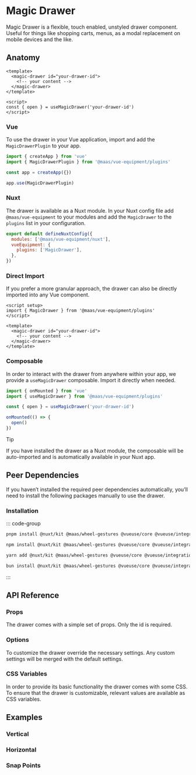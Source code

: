 # Magic Drawer

Magic Drawer is a flexible, touch enabled, unstyled drawer component. Useful for things like shopping carts, menus, as a modal replacement on mobile devices and the like.

<ComponentPreview src="./demo/DefaultDemo.vue" />

<!--@include: @/apps/docs/src/content/snippets/overview.md-->

## Anatomy

```vue
<template>
  <magic-drawer id="your-drawer-id">
    <!-- your content -->
  </magic-drawer>
</template>

<script>
const { open } = useMagicDrawer('your-drawer-id')
</script>
```

<!--@include: @/apps/docs/src/content/snippets/installation.md-->

### Vue

To use the drawer in your Vue application, import and add the `MagicDrawerPlugin` to your app.

```js
import { createApp } from 'vue'
import { MagicDrawerPlugin } from '@maas/vue-equipment/plugins'

const app = createApp({})

app.use(MagicDrawerPlugin)
```

### Nuxt

The drawer is available as a Nuxt module. In your Nuxt config file add `@maas/vue-equipment` to your modules and add the `MagicDrawer` to the `plugins` list in your configuration.

```js
export default defineNuxtConfig({
  modules: ['@maas/vue-equipment/nuxt'],
  vueEquipment: {
    plugins: ['MagicDrawer'],
  },
})
```

### Direct Import

If you prefer a more granular approach, the drawer can also be directly imported into any Vue component.

```vue
<script setup>
import { MagicDrawer } from '@maas/vue-equipment/plugins'
</script>

<template>
  <magic-drawer id="your-drawer-id">
    <!-- your content -->
  </magic-drawer>
</template>
```

### Composable

In order to interact with the drawer from anywhere within your app, we provide a `useMagicDrawer` composable. Import it directly when needed.

```js
import { onMounted } from 'vue'
import { useMagicDrawer } from '@maas/vue-equipment/plugins'

const { open } = useMagicDrawer('your-drawer-id')

onMounted(() => {
  open()
})
```

> [!TIP]
> If you have installed the drawer as a Nuxt module, the composable will be auto-imported and is automatically available in your Nuxt app.

## Peer Dependencies

If you haven’t installed the required peer dependencies automatically, you’ll need to install the following packages manually to use the drawer.

<ProseTable
  :columns="[
    { label: 'Package'},
  ]"
  :rows="[
    {
      items: [
        {
          label: '[@nuxt/kit](https://www.npmjs.com/package/@nuxt/kit)',
          code: ['label']
        }
      ]
    },
    {
      items: [
        {
          label: '[@maas/wheel-gestures](https://www.npmjs.com/package/@maas/wheel-gestures)',
          code: ['label']
        }
      ]
    },
    {
      items: [
        {
          label: '[@vueuse/core](https://www.npmjs.com/package/@vueuse/core)',
          code: ['label']
        }
      ]
    },
    {
      items: [
        {
          label: '[@vueuse/integrations](https://www.npmjs.com/package/@vueuse/integrations)',
          code: ['label']
        }
      ]
    },
    {
      items: [
        {
          label: '[defu](https://www.npmjs.com/package/defu)',
          code: ['label']
        }
      ]
    },
    {
      items: [
        {
          label: '[focus-trap](https://www.npmjs.com/package/focus-trap)',
          code: ['label']
        }
      ]
    }
  ]"
/>

### Installation

::: code-group

```sh [pnpm]
pnpm install @nuxt/kit @maas/wheel-gestures @vueuse/core @vueuse/integrations defu focus-trap
```

```sh [npm]
npm install @nuxt/kit @maas/wheel-gestures @vueuse/core @vueuse/integrations defu focus-trap
```

```sh [yarn]
yarn add @nuxt/kit @maas/wheel-gestures @vueuse/core @vueuse/integrations defu focus-trap
```

```sh [bun]
bun install @nuxt/kit @maas/wheel-gestures @vueuse/core @vueuse/integrations defu focus-trap
```

:::

## API Reference

### Props

The drawer comes with a simple set of props. Only the id is required.

<ProseTable
  :columns="[
    { label: 'Prop' },
    { label: 'Type' },
    { label: 'Required' }
  ]"
  :rows="[
    {
      items: [
        {
          label: 'id',
          description: 'Providing an id is required. Can either be a string or a ref.',
          code: ['label']
        },
        {
          label: 'MaybeRef\<string\>',
          code: ['label'],
          escape: true
        },
        {
          label: 'true',
          code: ['label']
        }
      ]
    },
    {
      items: [
        {
          label: 'options',
          description: 'Refer to the options table below for details.',
          code: ['label']
        },
        {
          label: 'MagicDrawerOptions',
          code: ['label']
        },
        {
          label: 'false',
          code: ['label']
        }
      ]
    },
    {
      items: [
        {
          label: 'component',
          description: 'Optionally pass a Vue component instance. Renders in place of the drawer\’s slot.',
          code: ['label']
        },
        {
          label: 'Component',
          code: ['label']
        },
        {
          label: 'false',
          code: ['label']
        }
      ]
    }
  ]"
/>

### Options

To customize the drawer override the necessary settings. Any custom settings will be merged with the default settings.

<ProseTable
  :columns="[
    { label: 'Option' },
    { label: 'Type' },
    { label: 'Default' }
  ]"
  :rows="[
    {
      items: [
        {
          label: 'position',
          description: 'Set the drawer\’s position relative to the viewport.',
          code: ['label']
        },
        {
          label: 'string',
          description: '\'top\' | \'right\' | \'bottom\' | \'left\'',
          code: ['label']
        },
        {
          label: '\'bottom\'',
          code: ['label']
        }
      ]
    },
    {
      items: [
        {
          label: 'backdrop',
          description: 'Show or hide a backdrop element. Only visible when the drawer is open.',
          code: ['label']
        },
        {
          label: 'boolean',
          code: ['label']
        },
        {
          label: 'true',
          code: ['label']
        }
      ]
    },
    {
      items: [
        {
          label: 'tag',
          description: 'Specify the drawer\’s HTML element.',
          code: ['label']
        },
        {
          label: 'string',
          description: '\'dialog\' | \'div\'',
          code: ['label']
        },
        {
          label: '\'dialog\'',
          code: ['label']
        }
      ]
    },
    {
      items: [
        {
          label: 'focusTrap',
          description: 'Pass focus-trap options or disable completely. A complete list of options can be found [here](https://www.npmjs.com/package/focus-trap#createoptions). Make sure to disable this, if you do not have a focusable element in your drawer.',
          code: ['label']
        },
        {
          label: 'boolean | FocusTrapOptions',
          code: ['label']
        },
        {
          label: 'object',
          code: ['label']
        }
      ]
    },
    {
      items: [
        {
          label: 'scrollLock',
          description: 'Lock body scroll when the drawer is open.',
          code: ['label']
        },
        {
          label: 'boolean | object',
          code: ['label']
        },
        {
          label: 'object',
          code: ['label']
        }
      ]
    },
    {
      items: [
        {
          label: 'scrollLock.padding',
          description: 'Locking the body scroll hides any permanently visible scrollbar. Adding a padding to fixed elements prevents them from shifting in this case.',
          code: ['label']
        },
        {
          label: 'boolean',
          code: ['label']
        },
        {
          label: 'true',
          code: ['label']
        }
      ]
    },
    {
      items: [
        {
          label: 'snapPoints',
          description: 'Add snap points. Points can either be a decimal between 0 and 1 or an integer with px appended, like \'768px\'.',
          code: ['label']
        },
        {
          label: 'DrawerSnapPoint[]',
          description: 'Array<`${number}px` | number>',
          code: ['label']
        },
        {
          label: '[1]',
          code: ['label']
        }
      ]
    },
    {
      items: [
        {
          label: 'teleport.target',
          description: 'Specify the teleport target or disable teleporting the drawer completely.',
          code: ['label']
        },
        {
          label: 'string',
          code: ['label']
        },
        {
          label: '\'body\'',
          code: ['label']
        }
      ]
    },
    {
      items: [
        {
          label: 'teleport.disabled',
          description: 'Specify the teleport target or disable teleporting the drawer completely.',
          code: ['label']
        },
        {
          label: 'boolean',
          code: ['label']
        },
        {
          label: 'false',
          code: ['label']
        }
      ]
    },
    {
      items: [
        {
          label: 'transition.content',
          description: 'Set CSS transition classes for the drawer itself.',
          code: ['label']
        },
        {
          label: 'string',
          code: ['label']
        },
        {
          label: '\'magic-drawer--content\'',
          code: ['label']
        }
      ]
    },
    {
      items: [
        {
          label: 'transition.backdrop',
          description: 'Set CSS transition classes for the drawer\’s backdrop.',
          code: ['label']
        },
        {
          label: 'string',
          code: ['label']
        },
        {
          label: '\'magic-drawer--backdrop\'',
          code: ['label']
        }
      ]
    },
    {
      items: [
        {
          label: 'threshold.lock',
          description: 'Configure the dragged distance before the drawer prevents other touch interactions.',
          code: ['label']
        },
        {
          label: 'number',
          code: ['label']
        },
        {
          label: '0',
          code: ['label']
        }
      ]
    },
    {
      items: [
        {
          label: 'threshold.distance',
          description: 'Configure the dragged distance before the drawer snaps.',
          code: ['label']
        },
        {
          label: 'number',
          code: ['label']
        },
        {
          label: '128',
          code: ['label']
        }
      ]
    },
    {
      items: [
        {
          label: 'threshold.momentum',
          description: 'Configure the momentum from when the drawer snaps.',
          code: ['label']
        },
        {
          label: 'number',
          code: ['label']
        },
        {
          label: '1',
          code: ['label']
        }
      ]
    },
    {
      items: [
        {
          label: 'animation.snap.duration',
          description: 'Configure the drawer\’s snap animation duration.',
          code: ['label']
        },
        {
          label: 'number',
          code: ['label']
        },
        {
          label: '300',
          code: ['label']
        }
      ]
    },
    {
      items: [
        {
          label: 'animation.snap.easing',
          description: 'Configure the drawer\’s snap animation easing.',
          code: ['label']
        },
        {
          label: 'function',
          code: ['label']
        },
        {
          label: 'function',
          description: '(t) => t * (2 - t)',
          code: ['label']
        }
      ]
    },
    {
      items: [
        {
          label: 'initial.open',
          description: 'Open the drawer as soon as the component is mounted.',
          code: ['label']
        },
        {
          label: 'boolean',
          code: ['label']
        },
        {
          label: 'false',
          code: ['label']
        }
      ]
    },
    {
      items: [
        {
          label: 'initial.transition',
          description: 'Animate the drawer when it opens initially. Ignored if <code>initial.open</code> is not set.',
          code: ['label']
        },
        {
          label: 'boolean',
          code: ['label']
        },
        {
          label: '—',
        }
      ]
    },
    {
      items: [
        {
          label: 'initial.snapPoint',
          description: 'Optionally provide an initial snap point for the drawer to snap to. Ignored if snap points are not specified.',
          code: ['label']
        },
        {
          label: 'DrawerSnapPoint',
          code: ['label']
        },
        {
          label: '—',
        }
      ]
    },
    {
      items: [
        {
          label: 'keyListener',
          description: 'Set to false to disable key listeners completely.',
          code: ['label']
        },
        {
          label: 'boolean | object',
          code: ['label']
        },
        {
          label: 'object',
          code: ['label']
        }
      ]
    },
    {
      items: [
        {
          label: 'keyListener.close',
          description: 'Set keyboard keys to close the drawer.',
          code: ['label']
        },
        {
          label: 'string[]',
          code: ['label']
        },
        {
          label: '[\'Escape\']',
          code: ['label']
        }
      ]
    },
    {
      items: [
        {
          label: 'enableMousewheel',
          description: 'When set to true, the drawer will react to mousewheel input.',
          code: ['label']
        },
        {
          label: 'boolean',
          code: ['label']
        },
        {
          label: 'false',
          code: ['label']
        }
      ]
    },
    {
      items: [
        {
          label: 'preventZoom',
          description: 'Prevent viewport scaling when the drawer is open.',
          code: ['label']
        },
        {
          label: 'boolean',
          code: ['label']
        },
        {
          label: 'true',
          code: ['label']
        }
      ]
    },
    {
      items: [
        {
          label: 'preventDragClose',
          description: 'Disables the drawer from being closed by dragging.',
          code: ['label']
        },
        {
          label: 'boolean',
          code: ['label']
        },
        {
          label: 'false',
          code: ['label']
        }
      ]
    },
    {
      items: [
        {
          label: 'disabled',
          description: 'Disable the drawer completely.',
          code: ['label']
        },
        {
          label: 'boolean',
          code: ['label']
        },
        {
          label: 'false',
          code: ['label']
        }
      ]
    }
  ]"
/>

### CSS Variables

In order to provide its basic functionality the drawer comes with some CSS. To ensure that the drawer is customizable, relevant values are available as CSS variables.

<ProseTable
  :columns="[
    { label: 'Variable' },
    { label: 'Default' },
  ]"
  :rows="[
    {
      items: [
        {
          label: '--magic-drawer-height',
          code: ['label']
        },
        {
          label: '75svh',
          code: ['label']
        },
      ]
    },
    {
      items: [
        {
          label: '--magic-drawer-width',
          code: ['label']
        },
        {
          label: '100%',
          code: ['label']
        },
      ]
    },
    {
      items: [
        {
          label: '--magic-drawer-justify-content',
          code: ['label']
        },
        {
          label: 'center',
          code: ['label']
        },
      ]
    },
    {
      items: [
        {
          label: '--magic-drawer-align-items',
          code: ['label']
        },
        {
          label: 'flex-end',
          code: ['label']
        },
      ]
    },
    {
      items: [
        {
          label: '--magic-drawer-enter-animation',
          code: ['label']
        },
        {
          label: 'slide-btt-in 300ms ease',
          code: ['label']
        },
      ]
    },
    {
      items: [
        {
          label: '--magic-drawer-enter-animation',
          code: ['label']
        },
        {
          label: 'slide-btt-out 300ms ease',
          code: ['label']
        },
      ]
    },
    {
      items: [
        {
          label: '--magic-drawer-drag-overshoot',
          code: ['label']
        },
        {
          label: '4rem',
          code: ['label']
        },
      ]
    },
  ]"
/>

## Examples

### Vertical

<ComponentPreview src="./demo/VerticalDemo.vue" />

### Horizontal

<ComponentPreview src="./demo/HorizontalDemo.vue" />

### Snap Points

<ComponentPreview src="./demo/SnapPointsDemo.vue" />
